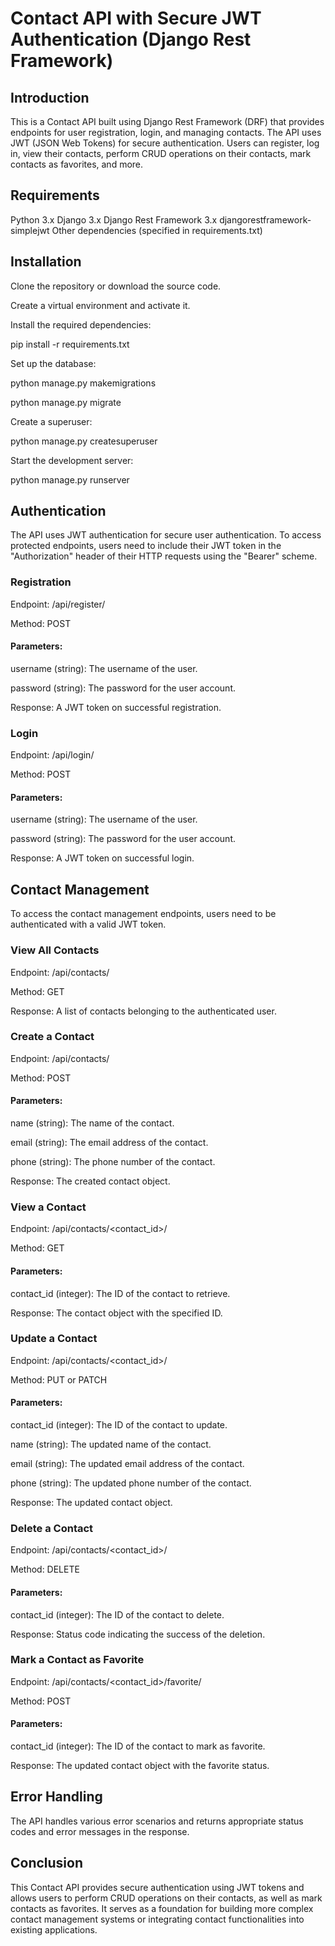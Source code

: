 # Contact API with Secure JWT Authentication (Django Rest Framework)
## Introduction
This is a Contact API built using Django Rest Framework (DRF) that provides endpoints for user registration, login, and managing contacts. The API uses JWT (JSON Web Tokens) for secure authentication. Users can register, log in, view their contacts, perform CRUD operations on their contacts, mark contacts as favorites, and more.

## Requirements
Python 3.x
Django 3.x
Django Rest Framework 3.x
djangorestframework-simplejwt
Other dependencies (specified in requirements.txt)

## Installation
Clone the repository or download the source code.

Create a virtual environment and activate it.

Install the required dependencies:

pip install -r requirements.txt

Set up the database:

python manage.py makemigrations

python manage.py migrate

Create a superuser:

python manage.py createsuperuser

Start the development server:

python manage.py runserver

## Authentication
The API uses JWT authentication for secure user authentication. To access protected endpoints, users need to include their JWT token in the "Authorization" header of their HTTP requests using the "Bearer" scheme.

### Registration
Endpoint: /api/register/

Method: POST
#### Parameters:
username (string): The username of the user.

password (string): The password for the user account.

Response: A JWT token on successful registration.
### Login
Endpoint: /api/login/

Method: POST
#### Parameters:
username (string): The username of the user.

password (string): The password for the user account.

Response: A JWT token on successful login.
## Contact Management
To access the contact management endpoints, users need to be authenticated with a valid JWT token.

### View All Contacts
Endpoint: /api/contacts/

Method: GET

Response: A list of contacts belonging to the authenticated user.
### Create a Contact
Endpoint: /api/contacts/

Method: POST
#### Parameters:
name (string): The name of the contact.

email (string): The email address of the contact.

phone (string): The phone number of the contact.

Response: The created contact object.
### View a Contact
Endpoint: /api/contacts/<contact_id>/

Method: GET
#### Parameters:
contact_id (integer): The ID of the contact to retrieve.

Response: The contact object with the specified ID.
### Update a Contact
Endpoint: /api/contacts/<contact_id>/

Method: PUT or PATCH
#### Parameters:
contact_id (integer): The ID of the contact to update.

name (string): The updated name of the contact.

email (string): The updated email address of the contact.

phone (string): The updated phone number of the contact.

Response: The updated contact object.
### Delete a Contact
Endpoint: /api/contacts/<contact_id>/

Method: DELETE
#### Parameters:
contact_id (integer): The ID of the contact to delete.

Response: Status code indicating the success of the deletion.
### Mark a Contact as Favorite
Endpoint: /api/contacts/<contact_id>/favorite/

Method: POST
#### Parameters:
contact_id (integer): The ID of the contact to mark as favorite.

Response: The updated contact object with the favorite status.
## Error Handling
The API handles various error scenarios and returns appropriate status codes and error messages in the response.

## Conclusion
This Contact API provides secure authentication using JWT tokens and allows users to perform CRUD operations on their contacts, as well as mark contacts as favorites. It serves as a foundation for building more complex contact management systems or integrating contact functionalities into existing applications.




